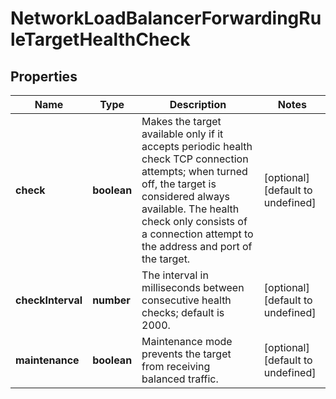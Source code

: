 # NetworkLoadBalancerForwardingRuleTargetHealthCheck

## Properties
| Name | Type | Description | Notes |
| ------------ | ------------- | ------------- | ------------- |
| **check** | **boolean** | Makes the target available only if it accepts periodic health check TCP connection attempts; when turned off, the target is considered always available. The health check only consists of a connection attempt to the address and port of the target. | [optional] [default to undefined] |
| **checkInterval** | **number** | The interval in milliseconds between consecutive health checks; default is 2000. | [optional] [default to undefined] |
| **maintenance** | **boolean** | Maintenance mode prevents the target from receiving balanced traffic. | [optional] [default to undefined] |


